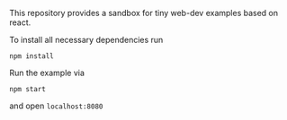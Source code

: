 This repository provides a sandbox for tiny web-dev examples based on react.

To install all necessary dependencies run

```
npm install
```

Run the example via

```
npm start
```

and open `localhost:8080`
